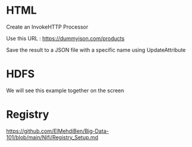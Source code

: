 HTML
====

Create an InvokeHTTP Processor

Use this URL : https://dummyjson.com/products

Save the result to a JSON file with a specific name using UpdateAttribute


HDFS
====

We will see this example together on the screen

Registry
========

https://github.com/ElMehdiBen/Big-Data-101/blob/main/Nifi/Registry_Setup.md

